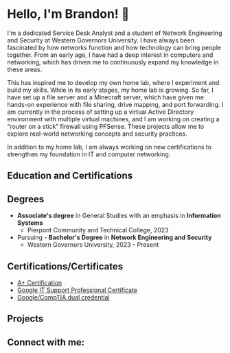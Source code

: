 # Hello, I'm Brandon! 👋


I'm a dedicated Service Desk Analyst and a student of Network Engineering and Security at Western Governors University. I have always been fascinated by how networks function and how technology can bring people together. From an early age, I have had a deep interest in computers and networking, which has driven me to continuously expand my knowledge in these areas.  

This has inspired me to develop my own home lab, where I experiment and build my skills. While in its early stages, my home lab is growing. So far, I have set up a file server and a Minecraft server, which have given me hands-on experience with file sharing, drive mapping, and port forwarding. I am currently in the process of setting up a virtual Active Directory environment with multiple virtual machines, and I am working on creating a “router on a stick” firewall using PFSense. These projects allow me to explore real-world networking concepts and security practices. 

In addition to my home lab, I am always working on new certifications to strengthen my foundation in IT and computer networking. 

 

Education and Certifications 
----------------------------
Degrees
-------
- **Associate's degree** in General Studies with an emphasis in **Information Systems** 
   - Pierpont Community and Technical College, 2023
- Pursuing - **Bachelor's Degree** in **Network Engineering and Security**
   - Western Governors University, 2023 - Present
     
Certifications/Certificates
---------------------------
- [A+ Certification](https://www.credly.com/badges/2b998ce6-1f24-48b4-9483-ce84131d5e70/public_url)
- [Google IT Support Professional Certificate](https://www.credly.com/badges/a4a39704-7eee-476d-b004-7b7f598e98b0/public_url)
- [Google/CompTIA dual credential](https://www.credly.com/badges/eb33ff00-c1e0-4e53-8616-21443e412b04/public_url)

Projects
--------





Connect with me:
----------------
